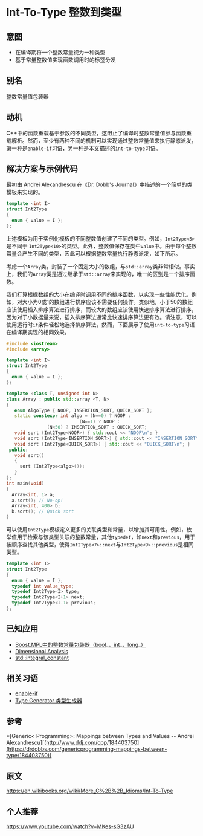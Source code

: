 # Int-To-Type 整数到类型

## 意图

* 在编译期将一个整数常量视为一种类型
* 基于常量整数值实现函数调用时的标签分发

## 别名

整数常量值包装器

## 动机

C++中的函数重载基于参数的不同类型，这阻止了编译时整数常量值参与函数重载解析。然而，至少有两种不同的机制可以实现通过整数常量值来执行静态派发，第一种是``enable-if``习语，另一种是本文描述的``int-to-type``习语。

## 解决方案与示例代码

最初由 Andrei Alexandrescu 在《Dr. Dobb's Journal》中描述的一个简单的类模板来实现的。
```cpp
template <int I>
struct Int2Type
{
  enum { value = I };
};
```

上述模板为用于实例化模板的不同整数值创建了不同的类型。例如，``Int2Type<5>``是不同于 ``Int2Type<10>``的类型。此外，整数值保存在类中``value``中。由于每个整数常量会产生不同的类型，因此可以根据整数常量执行静态派发，如下所示。

考虑一个``Array``类，封装了一个固定大小的数组，与``std::array``类非常相似。事实上，我们的``Array``类是通过继承于``std::array``来实现的，唯一的区别是一个排序函数。

我们打算根据数组的大小在编译时调用不同的排序函数，以实现一些性能优化。例如，对大小为0或1的数组进行排序应该不需要任何操作。类似地，小于50的数组应该使用插入排序算法进行排序，而较大的数组应该使用快速排序算法进行排序，因为对于小数据量来说，插入排序算法通常比快速排序算法更有效。请注意，可以使用运行时``if``条件轻松地选择排序算法，然而，下面展示了使用``int-to-type``习语在编译期实现的相同效果。

```cpp
#include <iostream>
#include <array>

template <int I>
struct Int2Type
{
  enum { value = I };
};

template <class T, unsigned int N>
class Array : public std::array <T, N>
{
   enum AlgoType { NOOP, INSERTION_SORT, QUICK_SORT };
   static constexpr int algo = (N==0) ? NOOP : 
                           (N==1) ? NOOP :
			   (N<50) ? INSERTION_SORT : QUICK_SORT;
   void sort (Int2Type<NOOP>) { std::cout << "NOOP\n"; }
   void sort (Int2Type<INSERTION_SORT>) { std::cout << "INSERTION_SORT\n"; }
   void sort (Int2Type<QUICK_SORT>) { std::cout << "QUICK_SORT\n"; }
 public:
   void sort()
   {
     sort (Int2Type<algo>());
   }
};
int main(void)
{
  Array<int, 1> a;
  a.sort(); // No-op!
  Array<int, 400> b;
  b.sort(); // Quick sort  
}
```

可以使用``Int2Type``模板定义更多的关联类型和常量，以增加其可用性。例如，枚举值用于检索与该类型关联的整数常量，其他``typedef``，如``next``和``previous``，用于按顺序查找其他类型，使得``Int2Type<7>::next``与``Int2Type<9>::previous``是相同类型。

```cpp
template <int I>
struct Int2Type
{
  enum { value = I };
  typedef int value_type;
  typedef Int2Type<I> type;
  typedef Int2Type<I+1> next;
  typedef Int2Type<I-1> previous;
};
```

## 已知应用

* [Boost.MPL中的整数常量包装器（bool_，int_，long_）](https://www.boost.org/doc/libs/1_36_0/libs/mpl/doc/refmanual/integral-constant.html)
* [Dimensional Analysis](https://www.boost.org/doc/libs/1_36_0/libs/mpl/doc/tutorial/representing-dimensions.html)
* [std::integral_constant](https://en.cppreference.com/w/cpp/types/integral_constant)

## 相关习语

* [enable-if](https://en.wikibooks.org/wiki/More_C%2B%2B_Idioms/enable-if)
* [Type Generator 类型生成器](https://en.wikibooks.org/wiki/More_C%2B%2B_Idioms/Type_Generator)

## 参考

*[Generic< Programming>: Mappings between Types and Values -- Andrei Alexandrescu][(http://www.ddj.com/cpp/184403750](https://drdobbs.com/genericprogramming-mappings-between-type/184403750))

## 原文

https://en.wikibooks.org/wiki/More_C%2B%2B_Idioms/Int-To-Type

## 个人推荐

https://www.youtube.com/watch?v=MKes-sG3zAU
